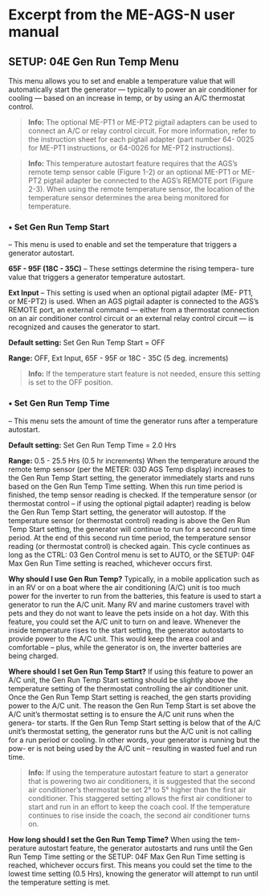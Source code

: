 # Excerpt from the ME-AGS-N user manual
## SETUP: 04E Gen Run Temp Menu
This menu allows you to set and enable a temperature value that will automatically start the generator — typically to power an air conditioner for cooling — based on an increase in temp, or by using an A/C thermostat control.

>**Info:** The optional ME-PT1 or ME-PT2 pigtail adapters can be used to connect an A/C or relay control circuit. For more information, refer to the instruction sheet for each pigtail adapter (part number 64- 0025 for ME-PT1 instructions, or 64-0026 for ME-PT2 instructions).

>**Info:** This temperature autostart feature requires that the AGS’s remote temp sensor cable (Figure 1-2) or an optional ME-PT1 or ME- PT2 pigtail adapter be connected to the AGS’s REMOTE port (Figure 2-3). When using the remote temperature sensor, the location of the temperature sensor determines the area being monitored for temperature.

### • Set Gen Run Temp Start
– This menu is used to enable and set the temperature that triggers a generator autostart.

**65F - 95F (18C - 35C)** – These settings determine the rising tempera- ture value that triggers a generator temperature autostart.

**Ext Input** – This setting is used when an optional pigtail adapter (ME- PT1, or ME-PT2) is used. When an AGS pigtail adapter is connected to the AGS’s REMOTE port, an external command — either from a thermostat connection on an air conditioner control circuit or an external relay control circuit — is recognized and causes the generator to start.

**Default setting:** Set Gen Run Temp Start = OFF

**Range:** OFF, Ext Input, 65F - 95F or 18C - 35C (5 deg. increments)

>**Info:** If the temperature start feature is not needed, ensure this setting is set to the OFF position.

### • Set Gen Run Temp Time
– This menu sets the amount of time the generator runs after a temperature autostart.

**Default setting:** Set Gen Run Temp Time = 2.0 Hrs

**Range:** 0.5 - 25.5 Hrs (0.5 hr increments)
When the temperature around the remote temp sensor (per the METER: 03D AGS Temp display) increases to the Gen Run Temp Start setting, the generator immediately starts and runs based on the Gen Run Temp Time setting. When this run time period is finished, the temp sensor reading is checked. If the temperature sensor (or thermostat control – if using the optional pigtail adapter) reading is below the Gen Run Temp Start setting, the generator will autostop. If the temperature sensor (or thermostat control) reading is above the Gen Run Temp Start setting, the generator will continue to run for a second run time period. At the end of this second run time period, the temperature sensor reading (or thermostat control) is checked again. This cycle continues as long as the CTRL: 03 Gen Control menu is set to AUTO, or the SETUP: 04F Max Gen Run Time setting is reached, whichever occurs first.

**Why should I use Gen Run Temp?** Typically, in a mobile application such as in an RV or on a boat where the air conditioning (A/C) unit is too much power for the inverter to run from the batteries, this feature is used to start a generator to run the A/C unit. Many RV and marine customers travel with pets and they do not want to leave the pets inside on a hot day. With this feature, you could set the A/C unit to turn on and leave. Whenever the inside temperature rises to the start setting, the generator autostarts to provide power to the A/C unit. This would keep the area cool and comfortable – plus, while the generator is on, the inverter batteries are being charged.

**Where should I set Gen Run Temp Start?** If using this feature to power an A/C unit, the Gen Run Temp Start setting should be slightly above the temperature setting of the thermostat controlling the air conditioner unit. Once the Gen Run Temp Start setting is reached, the gen starts providing power to the A/C unit. The reason the Gen Run Temp Start is set above the A/C unit’s thermostat setting is to ensure the A/C unit runs when the genera- tor starts. If the Gen Run Temp Start setting is below that of the A/C unit’s thermostat setting, the generator runs but the A/C unit is not calling for a run period or cooling. In other words, your generator is running but the pow- er is not being used by the A/C unit – resulting in wasted fuel and run time.

>**Info:** If using the temperature autostart feature to start a generator that is powering two air conditioners, it is suggested that the second air conditioner’s thermostat be set 2° to 5° higher than the first air conditioner. This staggered setting allows the first air conditioner to start and run in an effort to keep the coach cool. If the temperature continues to rise inside the coach, the second air conditioner turns on.

**How long should I set the Gen Run Temp Time?** When using the tem- perature autostart feature, the generator autostarts and runs until the Gen Run Temp Time setting or the SETUP: 04F Max Gen Run Time setting is reached, whichever occurs first. This means you could set the time to the lowest time setting (0.5 Hrs), knowing the generator will attempt to run until the temperature setting is met.
